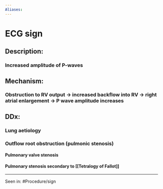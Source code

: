 ```yaml
---
Aliases:
---
```

# ECG sign
## Description: 
### Increased amplitude of P-waves
## Mechanism:
### Obstruction to RV output -> increased backflow into RV -> right atrial enlargement -> P wave amplitude increases
## DDx:
### Lung aetiology
### Outflow root obstruction (pulmonic stenosis)
#### Pulmonary valve stenosis
#### Pulmonary stenosis secondary to [[Tetralogy of Fallot]]

---
Seen in:
#Procedure/sign
